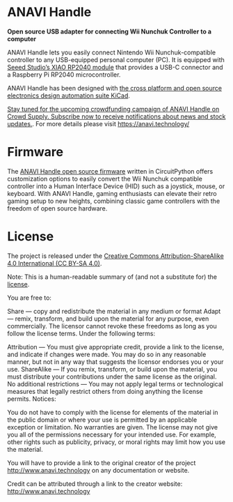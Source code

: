 # ANAVI Handle

**Open source USB adapter for connecting Wii Nunchuk Controller to a computer**

ANAVI Handle lets you easily connect Nintendo Wii Nunchuk-compatible controller to any USB-equipped personal computer (PC). It is equipped with [Seeed Studio’s XIAO RP2040 module](https://www.seeedstudio.com/XIAO-RP2040-v1-0-p-5026.html?utm_source=github&utm_medium=ANAVI&utm_campaign=Handle) that provides a USB-C connector and a Raspberry Pi RP2040 microcontroller.

ANAVI Handle has been designed with [the cross platform and open source electronics design automation suite KiCad](https://kicad.org/).

[Stay tuned for the upcoming crowdfunding campaign of ANAVI Handle on Crowd Supply. Subscribe now to receive notifications about news and stock updates.](https://www.crowdsupply.com/anavi-technology/anavi-handle). For more details please visit https://anavi.technology/

# Firmware

The [ANAVI Handle open source firmware](https://github.com/anaviTechnology/anavi-handle-sw) written in CircuitPython offers customization options to easily convert the Wii Nunchuk compatible controller into a Human Interface Device (HID) such as a joystick, mouse, or keyboard. With ANAVI Handle, gaming enthusiasts can elevate their retro gaming setup to new heights, combining classic game controllers with the freedom of open source hardware.

# License

The project is released under the [Creative Commons Attribution-ShareAlike 4.0 International (CC BY-SA 4.0)](https://creativecommons.org/licenses/by-sa/4.0/).

Note: This is a human-readable summary of (and not a substitute for) the [license](https://creativecommons.org/licenses/by-sa/4.0/legalcode).

You are free to:

Share — copy and redistribute the material in any medium or format Adapt — remix, transform, and build upon the material for any purpose, even commercially. The licensor cannot revoke these freedoms as long as you follow the license terms. Under the following terms:

Attribution — You must give appropriate credit, provide a link to the license, and indicate if changes were made. You may do so in any reasonable manner, but not in any way that suggests the licensor endorses you or your use. ShareAlike — If you remix, transform, or build upon the material, you must distribute your contributions under the same license as the original. No additional restrictions — You may not apply legal terms or technological measures that legally restrict others from doing anything the license permits. Notices:

You do not have to comply with the license for elements of the material in the public domain or where your use is permitted by an applicable exception or limitation. No warranties are given. The license may not give you all of the permissions necessary for your intended use. For example, other rights such as publicity, privacy, or moral rights may limit how you use the material.

You will have to provide a link to the original creator of the project http://www.anavi.technology on any documentation or website.

Credit can be attributed through a link to the creator website: http://www.anavi.technology
